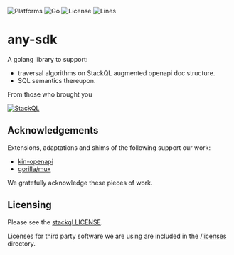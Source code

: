 <!-- language: lang-none -->

![Platforms](https://img.shields.io/badge/platform-windows%20macos%20linux-brightgreen)
![Go](https://github.com/stackql/stackql/workflows/Go/badge.svg)
![License](https://img.shields.io/github/license/stackql/stackql)
![Lines](https://img.shields.io/tokei/lines/github/stackql/stackql)   


# any-sdk

A golang library to support:
  - traversal algorithms on StackQL augmented openapi doc structure.
  - SQL semantics thereupon.

From those who brought you

[![StackQL](https://stackql.io/img/stackql-banner.png)](https://stackql.io/) 

## Acknowledgements

Extensions, adaptations and shims of the following support our work:

  - [kin-openapi](https://github.com/getkin/kin-openapi)
  - [gorilla/mux](https://github.com/gorilla/mux)

We gratefully acknowledge these pieces of work.

## Licensing

Please see the [stackql LICENSE](/LICENSE).

Licenses for third party software we are using are included in the [/licenses](/licenses) directory.
